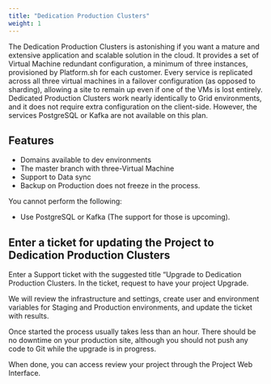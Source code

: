 ```yaml
---
title: "Dedication Production Clusters"
weight: 1
---
```


The Dedication Production Clusters is astonishing if you want a mature and extensive application and scalable solution in the cloud.
It provides a set of Virtual Machine redundant configuration,  a minimum of three instances,  provisioned by Platform.sh for each customer.  Every service is replicated across all three virtual machines in a failover configuration (as opposed to sharding), allowing a site to remain up even if one of the VMs is lost entirely.
Dedicated Production Clusters work nearly identically to Grid environments, and it does not require extra configuration on the client-side.  However, the services PostgreSQL or Kafka are not available on this plan.


## Features

* Domains available to dev environments
* The master branch with three-Virtual Machine
* Support to Data sync
* Backup on Production does not freeze in the process.


You cannot perform the following:

* Use PostgreSQL or Kafka (The support for those is upcoming).


## Enter a ticket for updating the Project to Dedication Production Clusters

Enter a Support ticket with the suggested title “Upgrade to Dedication Production Clusters. In the ticket, request to have your project Upgrade.

We will review the infrastructure and settings, create user and environment variables for Staging and Production environments, and update the ticket with results.

Once started the process usually takes less than an hour.  There should be no downtime on your production site, although you should not push any code to Git while the upgrade is in progress.

When done, you can access review your project through the Project Web Interface.